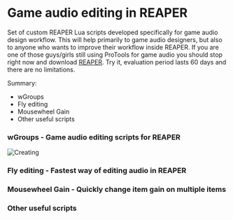 
# Game audio editing in REAPER

Set of custom REAPER Lua scripts developed specifically for game audio design workflow. This will help primarily to game audio designers, but also to anyone who wants to improve their workflow inside REAPER. If you are one of those guys/girls still using ProTools for game audio you should stop right now and download [REAPER](https://www.reaper.fm/download.php). Try it, evaluation period lasts 60 days and there are no limitations.

Summary:
- wGroups
- Fly editing
- Mousewheel Gain
- Other useful scripts

### wGroups - Game audio editing scripts for REAPER
![Creating](https://raw.githubusercontent.com/nikolalkc/nikolalkc_reaper_scripts/master/WikiImages/02%20-%20creating.gif)




### Fly editing - Fastest way of editing audio in REAPER

### Mousewheel Gain - Quickly change item gain on multiple items

### Other useful scripts
